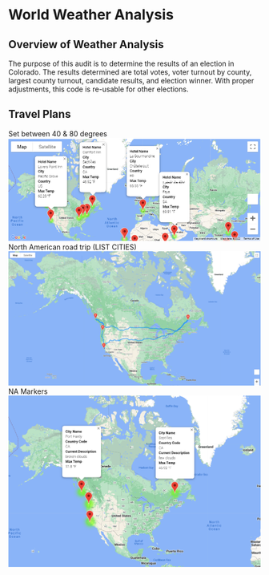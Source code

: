 # World Weather Analysis #

## Overview of Weather Analysis ##
The purpose of this audit is to determine the results of an election in Colorado. The results determined are total votes, voter turnout by county, largest county turnout, candidate results, and election winner. With proper adjustments, this code is re-usable for other elections.

## Travel Plans ##
Set between 40 & 80 degrees
![40to60](https://github.com/TRACIE-F/world_weather_analysis/blob/main/Vacation_Search/WeatherPy_Vacation_Map.png)
North American road trip (LIST CITIES)
![NARoute](https://github.com/TRACIE-F/world_weather_analysis/blob/main/Vacation_Itinerary/WeatherPy_travel_map.png)
NA Markers
![NA4Markers](https://github.com/TRACIE-F/world_weather_analysis/blob/main/Vacation_Itinerary/WeatherPy_travel_map_markers.png)
